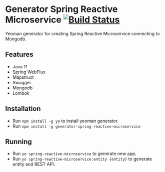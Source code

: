 # Generator Spring Reactive Microservice [![Build Status](https://travis-ci.com/oun/generator-spring-reactive-microservice.svg?branch=master)](https://travis-ci.com/oun/generator-spring-reactive-microservice)

Yeoman generator for creating Spring Reactive Microservice connecting to Mongodb.

## Features

- Java 11
- Spring WebFlux
- Mapstruct
- Swagger
- Mongodb
- Lombok

## Installation
- Run `npm install -g yo` to install yeoman generator.
- Run `npm install -g generator-spring-reactive-microservice`

## Running

- Run `yo spring-reactive-microservice` to generate new app.
- Run `yo spring-reactive-microservice:entity {entity}` to generate entity and REST API.
